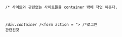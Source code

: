 

<code>
   <title>Document</title>
    <style>   
      * {
        margin: 0;
        padding: 0;
      }
    </style>
  </head>
  <body>
 <div class="container">
   </div>
    </body>
   
      
      
/* 사이트와 관련없는 사이트들을 container 밖에 작업 해준다.
   


/*div.container
/*<form action = "></form>
/*로그인 관련된것 
  </body>
</html>
